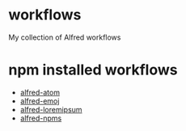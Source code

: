 # workflows
 My collection of Alfred workflows

# npm installed workflows
- [alfred-atom]()
- [alfred-emoj]()
- [alfred-loremipsum]()
- [alfred-npms]()
